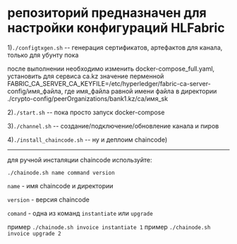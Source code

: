 репозиторий предназначен для настройки конфигураций HLFabric
==========================================================

1)`./configtxgen.sh`  -- генерация сертификатов, артефактов для канала, только для убунту пока

после выполнении необходимо изменить docker-compose_full.yaml, установить для сервиса ca.kz значение перменной FABRIC_CA_SERVER_CA_KEYFILE=/etc/hyperledger/fabric-ca-server-config/имя_файла, где имя_файла  равной имени файла в директории ./crypto-config/peerOrganizations/bank1.kz/ca/имя_sk

2)`./start.sh`   -- пока просто запуск docker-compose

3)`./channel.sh`     -- создание/подключение/обновление канала и пиров

4)`./install_chaincode.sh`   -- ну и деплоим chaincode)


-----------------------------------------------------
для ручной инсталяции chaincode используйте:

`./chainode.sh name command version`

`name` - имя chaincode и директории

`version` - версия chaincode

`comand` - одна из команд `instantiate` или `upgrade`

пример `./chainode.sh invoice instantiate 1`
пример `./chainode.sh invoice upgrade 2`